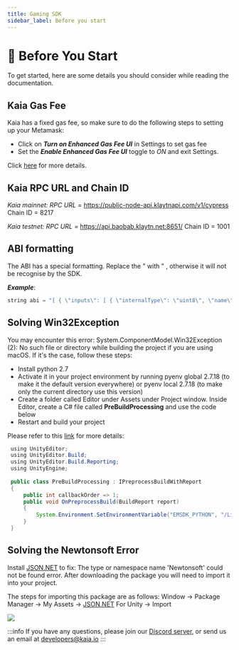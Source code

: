 ```yaml
---
title: Gaming SDK
sidebar_label: Before you start
---
```


# 🔧 Before You Start <a id="Before you start with ChainSafe SDK"></a>

To get started, here are some details you should consider while reading the documentation.

## Kaia Gas Fee <a id="Kaia Gas Fee"></a>

Kaia has a fixed gas fee, so make sure to do the following steps to setting up your Metamask:

* Click on ***Turn on Enhanced Gas Fee UI*** in Settings to set gas fee
* Set the ***Enable Enhanced Gas Fee UI*** toggle to *ON* and exit Settings.
  
Click [here](https://docs.kaia.io/docs/build/tutorials/connecting-metamask/#step-4-send-klay-) for more details.

## Kaia RPC URL and Chain ID <a id="Kaia RPC URL and Chain ID"></a>

*Kaia mainnet: RPC URL* = https://public-node-api.klaytnapi.com/v1/cypress Chain ID = 8217

*Kaia testnet: RPC URL* = https://api.baobab.klaytn.net:8651/ Chain ID = 1001

## ABI formatting <a id="ABI Formatting"></a>
The ABI has a special formatting. Replace the " with \" , otherwise it will not be recognise by the SDK.

***Example***:

```java
string abi = "[ { \"inputs\": [ { \"internalType\": \"uint8\", \"name\": \"_myArg\", \"type\": \"uint8\" } ], \"name\": \"addTotal\", \"outputs\": [], \"stateMutability\": \"nonpayable\", \"type\": \"function\" }, { \"inputs\": [], \"name\": \"myTotal\", \"outputs\": [ { \"internalType\": \"uint256\", \"name\": \"\", \"type\": \"uint256\" } ], \"stateMutability\": \"view\", \"type\": \"function\" } ]";
```

## Solving Win32Exception <a id="Solving System.ComponentModel.Win32Exception Error"></a>

You may encounter this error: System.ComponentModel.Win32Exception (2): No such file or directory while building the project if you are using macOS. If it's the case, follow these steps:

* Install python 2.7
* Activate it in your project environment by running pyenv global 2.7.18 (to make it the default version everywhere) or pyenv local 2.7.18 (to make only the current directory use this version)
* Create a folder called Editor under Assets under Project window. Inside Editor, create a C# file called **PreBuildProcessing** and use the code below
* Restart and build your project

Please refer to this [link](https://forum.unity.com/threads/case-1412113-builderror-osx-12-3-and-unity-2020-3-constant-build-errors.1255419/) for more details: 

```java
 using UnityEditor;
 using UnityEditor.Build;
 using UnityEditor.Build.Reporting;
 using UnityEngine;
 
 public class PreBuildProcessing : IPreprocessBuildWithReport
 {
     public int callbackOrder => 1;
     public void OnPreprocessBuild(BuildReport report)
     {
         System.Environment.SetEnvironmentVariable("EMSDK_PYTHON", "/Library/Frameworks/Python.framework/Versions/2.7/bin/python");
     }
 }
```
## Solving the Newtonsoft Error <a id="Solving the Newtonsoft Error"></a>

Install [JSON.NET](https://assetstore.unity.com/packages/tools/input-management/json-net-for-unity-11347) to fix: The type or namespace name 'Newtonsoft' could not be found error.
After downloading the package you will need to import it into your project.

The steps for importing this package are as follows:
Window -> Package Manager -> My Assets -> [JSON.NET](http://json.net/) For Unity -> Import

![](/images/chainsafe/5_install_jsonnet.png)

:::info
If you have any questions, please join our [Discord server](https://discord.gg/kaiachain), or send us an email at developers@kaia.io
:::